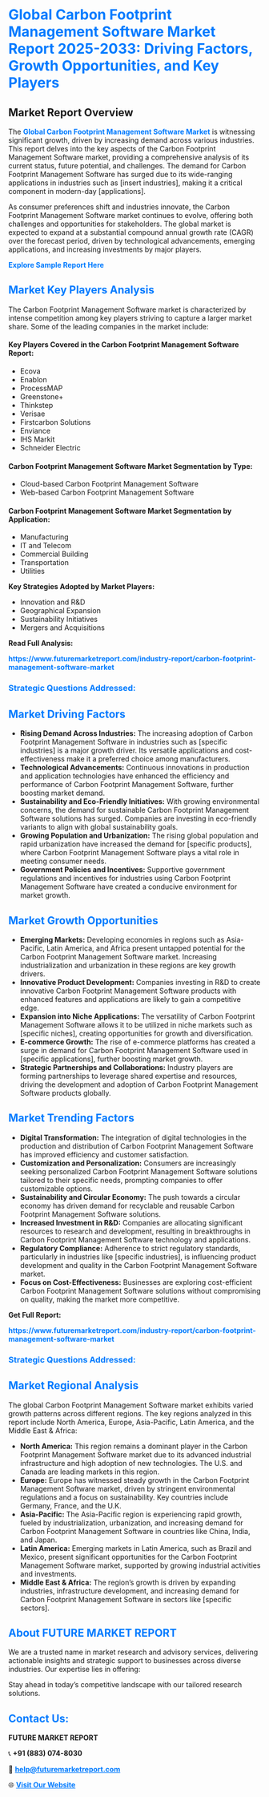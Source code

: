<h1 style="color: #007BFF;">Global Carbon Footprint Management Software Market Report 2025-2033: Driving Factors, Growth Opportunities, and Key Players</h1>

<section id="overview">
<h2>Market Report Overview</h2>
<p>The <a href="https://www.futuremarketreport.com/industry-report/carbon-footprint-management-software-market" style="color: #007BFF; text-decoration: none;"><strong>Global Carbon Footprint Management Software Market</strong></a> is witnessing significant growth, driven by increasing demand across various industries. This report delves into the key aspects of the Carbon Footprint Management Software market, providing a comprehensive analysis of its current status, future potential, and challenges. The demand for Carbon Footprint Management Software has surged due to its wide-ranging applications in industries such as [insert industries], making it a critical component in modern-day [applications].</p>
<p>As consumer preferences shift and industries innovate, the Carbon Footprint Management Software market continues to evolve, offering both challenges and opportunities for stakeholders. The global market is expected to expand at a substantial compound annual growth rate (CAGR) over the forecast period, driven by technological advancements, emerging applications, and increasing investments by major players.</p>
</section>

<section id="overview">
<p><a href="https://www.futuremarketreport.com/request-sample/reportId=99391" style="color: #007BFF; text-decoration: none;"><strong>Explore Sample Report Here</strong></a></p>
</section>

<section id="key-players">
<h2 style="color: #007BFF;">Market Key Players Analysis</h2>
<p>The Carbon Footprint Management Software market is characterized by intense competition among key players striving to capture a larger market share. Some of the leading companies in the market include:</p>
<h4>Key Players Covered in the Carbon Footprint Management Software Report:</h4>
<ul><li>Ecova</li><li>Enablon</li><li>ProcessMAP</li><li>Greenstone+</li><li>Thinkstep</li><li>Verisae</li><li>Firstcarbon Solutions</li><li>Enviance</li><li>IHS Markit</li><li>Schneider Electric</li></ul>
<h4>Carbon Footprint Management Software Market Segmentation by Type:</h4>
<ul><li>Cloud-based Carbon Footprint Management Software</li><li>Web-based Carbon Footprint Management Software</li></ul>

<h4>Carbon Footprint Management Software Market Segmentation by Application:</h4>
<ul><li>Manufacturing</li><li>IT and Telecom</li><li>Commercial Building</li><li>Transportation</li><li>Utilities</li></ul>
<p><strong>Key Strategies Adopted by Market Players:</strong></p>
<ul>
<li>Innovation and R&D</li>
<li>Geographical Expansion</li>
<li>Sustainability Initiatives</li>
<li>Mergers and Acquisitions</li>
</ul>
</section>

<section>
<p><strong>Read Full Analysis: </strong></p><a href="https://www.futuremarketreport.com/industry-report/carbon-footprint-management-software-market" style="color: #007BFF; text-decoration: none;"><strong>https://www.futuremarketreport.com/industry-report/carbon-footprint-management-software-market</strong></a>
<h3 style="color: #007BFF;">Strategic Questions Addressed:</h3>
</section>

<section id="driving-factors">
<h2 style="color: #007BFF;">Market Driving Factors</h2>
<ul>
<li><strong>Rising Demand Across Industries:</strong> The increasing adoption of Carbon Footprint Management Software in industries such as [specific industries] is a major growth driver. Its versatile applications and cost-effectiveness make it a preferred choice among manufacturers.</li>
<li><strong>Technological Advancements:</strong> Continuous innovations in production and application technologies have enhanced the efficiency and performance of Carbon Footprint Management Software, further boosting market demand.</li>
<li><strong>Sustainability and Eco-Friendly Initiatives:</strong> With growing environmental concerns, the demand for sustainable Carbon Footprint Management Software solutions has surged. Companies are investing in eco-friendly variants to align with global sustainability goals.</li>
<li><strong>Growing Population and Urbanization:</strong> The rising global population and rapid urbanization have increased the demand for [specific products], where Carbon Footprint Management Software plays a vital role in meeting consumer needs.</li>
<li><strong>Government Policies and Incentives:</strong> Supportive government regulations and incentives for industries using Carbon Footprint Management Software have created a conducive environment for market growth.</li>
</ul>
</section>

<section id="growth-opportunities">
<h2 style="color: #007BFF;">Market Growth Opportunities</h2>
<ul>
<li><strong>Emerging Markets:</strong> Developing economies in regions such as Asia-Pacific, Latin America, and Africa present untapped potential for the Carbon Footprint Management Software market. Increasing industrialization and urbanization in these regions are key growth drivers.</li>
<li><strong>Innovative Product Development:</strong> Companies investing in R&D to create innovative Carbon Footprint Management Software products with enhanced features and applications are likely to gain a competitive edge.</li>
<li><strong>Expansion into Niche Applications:</strong> The versatility of Carbon Footprint Management Software allows it to be utilized in niche markets such as [specific niches], creating opportunities for growth and diversification.</li>
<li><strong>E-commerce Growth:</strong> The rise of e-commerce platforms has created a surge in demand for Carbon Footprint Management Software used in [specific applications], further boosting market growth.</li>
<li><strong>Strategic Partnerships and Collaborations:</strong> Industry players are forming partnerships to leverage shared expertise and resources, driving the development and adoption of Carbon Footprint Management Software products globally.</li>
</ul>
</section>

<section id="trending-factors">
<h2 style="color: #007BFF;">Market Trending Factors</h2>
<ul>
<li><strong>Digital Transformation:</strong> The integration of digital technologies in the production and distribution of Carbon Footprint Management Software has improved efficiency and customer satisfaction.</li>
<li><strong>Customization and Personalization:</strong> Consumers are increasingly seeking personalized Carbon Footprint Management Software solutions tailored to their specific needs, prompting companies to offer customizable options.</li>
<li><strong>Sustainability and Circular Economy:</strong> The push towards a circular economy has driven demand for recyclable and reusable Carbon Footprint Management Software solutions.</li>
<li><strong>Increased Investment in R&D:</strong> Companies are allocating significant resources to research and development, resulting in breakthroughs in Carbon Footprint Management Software technology and applications.</li>
<li><strong>Regulatory Compliance:</strong> Adherence to strict regulatory standards, particularly in industries like [specific industries], is influencing product development and quality in the Carbon Footprint Management Software market.</li>
<li><strong>Focus on Cost-Effectiveness:</strong> Businesses are exploring cost-efficient Carbon Footprint Management Software solutions without compromising on quality, making the market more competitive.</li>
</ul>
</section>

<section>
<p><strong>Get Full Report: </strong></p><a href="https://www.futuremarketreport.com/industry-report/carbon-footprint-management-software-market" style="color: #007BFF; text-decoration: none;"><strong>https://www.futuremarketreport.com/industry-report/carbon-footprint-management-software-market</strong></a>
<h3 style="color: #007BFF;">Strategic Questions Addressed:</h3>
</section>


<section id="regional-analysis">
<h2 style="color: #007BFF;">Market Regional Analysis</h2>
<p>The global Carbon Footprint Management Software market exhibits varied growth patterns across different regions. The key regions analyzed in this report include North America, Europe, Asia-Pacific, Latin America, and the Middle East & Africa:</p>
<ul>
<li><strong>North America:</strong> This region remains a dominant player in the Carbon Footprint Management Software market due to its advanced industrial infrastructure and high adoption of new technologies. The U.S. and Canada are leading markets in this region.</li>
<li><strong>Europe:</strong> Europe has witnessed steady growth in the Carbon Footprint Management Software market, driven by stringent environmental regulations and a focus on sustainability. Key countries include Germany, France, and the U.K.</li>
<li><strong>Asia-Pacific:</strong> The Asia-Pacific region is experiencing rapid growth, fueled by industrialization, urbanization, and increasing demand for Carbon Footprint Management Software in countries like China, India, and Japan.</li>
<li><strong>Latin America:</strong> Emerging markets in Latin America, such as Brazil and Mexico, present significant opportunities for the Carbon Footprint Management Software market, supported by growing industrial activities and investments.</li>
<li><strong>Middle East & Africa:</strong> The region’s growth is driven by expanding industries, infrastructure development, and increasing demand for Carbon Footprint Management Software in sectors like [specific sectors].</li>
</ul>
</section>

<footer>
<h2 style="color: #007BFF;">About FUTURE MARKET REPORT</h2>
<p>We are a trusted name in market research and advisory services, delivering actionable insights and strategic support to businesses across diverse industries. Our expertise lies in offering:</p>

<p>Stay ahead in today’s competitive landscape with our tailored research solutions.</p>

<h2 style="color: #007BFF;">Contact Us:</h2>
<p><strong>FUTURE MARKET REPORT</strong></p>
<p>📞 <strong>+91 (883) 074-8030</strong></p>
<p>📧 <strong><a href="mailto:help@futuremarketreport.com" style="color: #007BFF;">help@futuremarketreport.com</a></strong></p>
<p>🌐 <strong><a href="https://www.futuremarketreport.com/" style="color: #007BFF;">Visit Our Website</a></strong></p>
</footer>